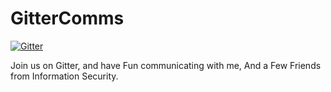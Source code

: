 # GitterComms
[![Gitter](https://badges.gitter.im/md5centrus/community.svg)](https://gitter.im/md5centrus/community?utm_source=badge&amp;utm_medium=badge&amp;utm_campaign=pr-badge)

Join us on Gitter, and have Fun communicating with me, And a Few Friends from Information Security.

